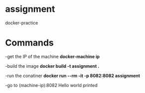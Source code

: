 # assignment
docker-practice
# Commands
-get the IP of the machine
**docker-machine ip**

-build the image
**docker build -t assignment .**

-run the conatiner
**docker run --rm -it -p 8082:8082 assignment**

-go to (machine-ip):8082
Hello world printed
